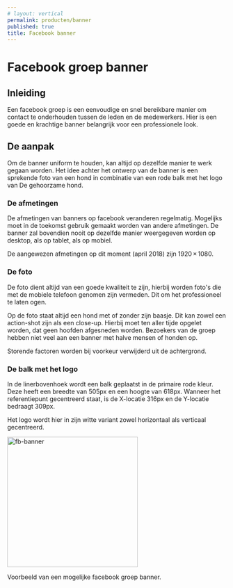 ```yaml
---
# layout: vertical
permalink: producten/banner
published: true
title: Facebook banner
---
```


# Facebook groep banner

## Inleiding

Een facebook groep is een eenvoudige en snel bereikbare manier om contact te onderhouden tussen de leden en de medewerkers. Hier is een goede en krachtige banner belangrijk voor een professionele look. 

## De aanpak

Om de banner uniform te houden, kan altijd op dezelfde manier te werk gegaan worden. Het idee achter het ontwerp van de banner is een sprekende foto van een hond in combinatie van een rode balk met het logo van De gehoorzame hond.

### De afmetingen

De afmetingen van banners op facebook veranderen regelmatig. Mogelijks moet in de toekomst gebruik gemaakt worden van andere afmetingen. De banner zal bovendien nooit op dezelfde manier weergegeven worden op desktop, als op tablet, als op mobiel. 

De aangewezen afmetingen op dit moment (april 2018) zijn 1920 × 1080.

### De foto

De foto dient altijd van een goede kwaliteit te zijn, hierbij worden foto's die met de mobiele telefoon genomen zijn vermeden. Dit om het professioneel te laten ogen. 

Op de foto staat altijd een hond met of zonder zijn baasje. Dit kan zowel een action-shot zijn als een close-up. Hierbij moet ten aller tijde opgelet worden, dat geen hoofden afgesneden worden. Bezoekers van de groep hebben niet veel aan een banner met halve mensen of honden op.

Storende factoren worden bij voorkeur verwijderd uit de achtergrond.

### De balk met het logo

In de linerbovenhoek wordt een balk geplaatst in de primaire rode kleur. Deze heeft een breedte van 505px en een hoogte van 618px. Wanneer het referentiepunt gecentreerd staat, is de X-locatie 316px en de Y-locatie bedraagt 309px.

Het logo wordt hier in zijn witte variant zowel horizontaal als verticaal gecentreerd.

<img class="kleurenlogo" src="{{ '/images/huisstijl_fb-banner.png' | relative_url }}" alt="fb-banner" height="300px">
<p class="center">Voorbeeld van een mogelijke facebook groep banner.</p> 